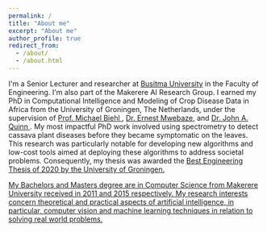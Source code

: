 ```yaml
---
permalink: /
title: "About me"
excerpt: "About me"
author_profile: true
redirect_from: 
  - /about/
  - /about.html
---
```




I'm a Senior Lecturer and researcher at <a href="https://busitema.ac.ug/">Busitma University</a> in the Faculty of Engineering. I'm also part of the Makerere AI Research Group. I earned my PhD in Computational Intelligence and Modeling of Crop Disease Data in Africa from the University of Groningen, The Netherlands, under the supervision of <a href="https://www.cs.rug.nl/~biehl/" target="_blank"> Prof. Michael Biehl </a>, <a href="https://emwebaze.github.io/" target="_blank"> Dr. Ernest Mwebaze</a>, and <a href="https://jquinn.air.ug/"> Dr. John A. Quinn </a>.  My most impactful PhD work involved using spectrometry to detect cassava plant diseases before they became symptomatic on the leaves. This research was particularly notable for developing new algorithms and low-cost tools aimed at deploying these algorithms to address societal problems. Consequently, my thesis was awarded the <a href="https://www.rug.nl/news/2021/01/best-engineering-thesis-2021-for">  Best Engineering Thesis of 2020 by the University of Groningen. <br>

My Bachelors and Masters degree are in Computer Science from Makerere University received in 2011 and 2015 respectively. My research interests concern theoretical and practical aspects of artificial intelligence, in particular, computer vision and machine learning techniques in relation to solving real world problems.




